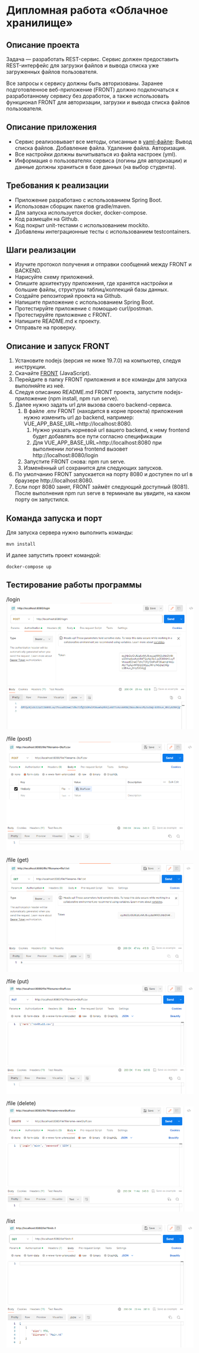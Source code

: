 # Дипломная работа «Облачное хранилище»
## Описание проекта
Задача — разработать REST-сервис. Сервис должен предоставить REST-интерфейс для загрузки файлов и вывода списка уже загруженных файлов пользователя.

Все запросы к сервису должны быть авторизованы. Заранее подготовленное веб-приложение (FRONT) должно подключаться к разработанному сервису без доработок, а также использовать функционал FRONT для авторизации, загрузки и вывода списка файлов пользователя.
## Описание приложения
 - Сервис реализовывает все методы, описанные в [yaml-файле](https://github.com/netology-code/jd-homeworks/blob/master/diploma/CloudServiceSpecification.yaml):
      Вывод списка файлов.
      Добавление файла.
      Удаление файла.
      Авторизация.
 - Все настройки должны вычитываться из файла настроек (yml).
 - Информация о пользователях сервиса (логины для авторизации) и данные должны храниться в базе данных (на выбор студента).
## Требования к реализации
 - Приложение разработано с использованием Spring Boot.
 - Использован сборщик пакетов gradle/maven.
 - Для запуска используется docker, docker-compose.
 - Код размещён на Github.
 - Код покрыт unit-тестами с использованием mockito.
 - Добавлены интеграционные тесты с использованием testcontainers.
## Шаги реализации
 - Изучите протокол получения и отправки сообщений между FRONT и BACKEND.
 - Нарисуйте схему приложений.
 - Опишите архитектуру приложения, где хранятся настройки и большие файлы, структуры таблиц/коллекций базы данных.
 - Создайте репозиторий проекта на Github.
 - Напишите приложение с использованием Spring Boot.
 - Протестируйте приложение с помощью curl/postman.
 - Протестируйте приложение с FRONT.
 - Напишите README.md к проекту.
 - Отправьте на проверку.
## Описание и запуск FRONT
1. Установите nodejs (версия не ниже 19.7.0) на компьютер, следуя инструкции.
2. Скачайте [FRONT](https://github.com/netology-code/jd-homeworks/tree/master/diploma/netology-diplom-frontend) (JavaScript).
3. Перейдите в папку FRONT приложения и все команды для запуска выполняйте из неё.
4. Следуя описанию README.md FRONT проекта, запустите nodejs-приложение (npm install, npm run serve).
5. Далее нужно задать url для вызова своего backend-сервиса. 
      1. В файле .env FRONT (находится в корне проекта) приложения нужно изменить url до backend, например: VUE_APP_BASE_URL=http://localhost:8080.
           1. Нужно указать корневой url вашего backend, к нему frontend будет добавлять все пути согласно спецификации
           2. Для VUE_APP_BASE_URL=http://localhost:8080 при выполнении логина frontend вызовет http://localhost:8080/login
      2. Запустите FRONT снова: npm run serve.
      3. Изменённый url сохранится для следующих запусков.
6. По умолчанию FRONT запускается на порту 8080 и доступен по url в браузере http://localhost:8080.
7. Если порт 8080 занят, FRONT займёт следующий доступный (8081). После выполнения npm run serve в терминале вы увидите, на каком порту он запустился.

## Команда запуска и порт
Для запуска сервера нужно выполнить команды:
```
mvn install
```

И далее запустить проект командой:
```
docker-compose up
```

## Тестирование работы программы

/login
![img.png](imgs/img.png)

/file (post)
![img_2.png](imgs/img_2.png)

/file (get)
![img_1.png](imgs/img_1.png)

/file (put)
![img_3.png](imgs/img_3.png)

/file (delete)
![img_6.png](imgs/img_6.png)

/list
![img_5.png](imgs/img_5.png)
